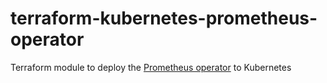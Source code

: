 # terraform-kubernetes-prometheus-operator
Terraform module to deploy the [Prometheus operator](https://github.com/prometheus-operator/prometheus-operator) to Kubernetes

